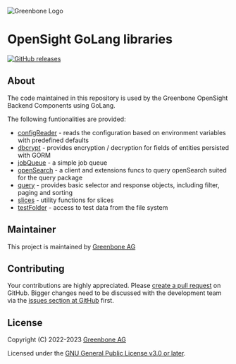 ![Greenbone Logo](https://www.greenbone.net/wp-content/uploads/gb_new-logo_horizontal_rgb_small.png)

# OpenSight GoLang libraries

[![GitHub releases](https://img.shields.io/github/release/greenbone/opensight-golang-libraries.svg)](https://github.com/greenbone/opensight-golang-libraries/releases)

## About

The code maintained in this repository is used by the Greenbone OpenSight Backend Components using GoLang.

The following funtionalities are provided:
* [configReader](pkg/configReader/README.md) - reads the configuration based on environment variables with predefined defaults
* [dbcrypt](pkg/dbcrypt/README.md) - provides encryption / decryption for fields of entities persisted with GORM
* [jobQueue](pkg/jobQueue/README.md) - a simple job queue
* [openSearch](pkg/openSearch/README.md) - a client and extensions funcs to query openSearch suited for the query package
* [query](pkg/query/README.md) - provides basic selector and response objects, including filter, paging and sorting
* [slices](pkg/slices/README.md) - utility functions for slices
* [testFolder](pkg/testFolder/README.md) - access to test data from the file system

## Maintainer

This project is maintained by [Greenbone AG][Greenbone AG]

## Contributing

Your contributions are highly appreciated. Please
[create a pull request](https://github.com/greenbone/asset-management-backend/pulls)
on GitHub. Bigger changes need to be discussed with the development team via the
[issues section at GitHub](https://github.com/greenbone/asset-management-backend/issues)
first.

## License

Copyright (C) 2022-2023 [Greenbone AG][Greenbone AG]

Licensed under the [GNU General Public License v3.0 or later](LICENSE).

[Greenbone AG]: https://www.greenbone.net/